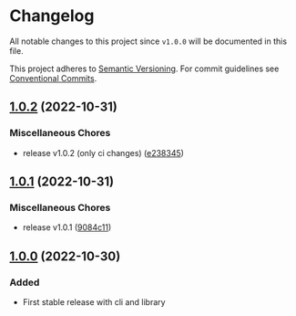 # Changelog

All notable changes to this project since `v1.0.0` will be documented in this
file.

This project adheres to [Semantic
Versioning](https://semver.org/spec/v2.0.0.html). For commit guidelines see
[Conventional Commits](https://www.conventionalcommits.org/en/v1.0.0/).

## [1.0.2](https://github.com/ccntrq/git-suggest-reviewer/compare/v1.0.1...v1.0.2) (2022-10-31)


### Miscellaneous Chores

* release v1.0.2 (only ci changes) ([e238345](https://github.com/ccntrq/git-suggest-reviewer/commit/e23834580b47a010428831e95b1b5cad908e36b8))

## [1.0.1](https://github.com/ccntrq/git-suggest-reviewer/compare/v1.0.0...v1.0.1) (2022-10-31)


### Miscellaneous Chores

* release v1.0.1 ([9084c11](https://github.com/ccntrq/git-suggest-reviewer/commit/9084c1105bfdb26c77c8f52fb0f16f85287343d3))

## [1.0.0](https://github.com/ccntrq/git-suggest-reviewer/compare/v1.0.0...c0e2210667d588d10804905db51752ee12d149a4) (2022-10-30)

### Added 

- First stable release with cli and library
